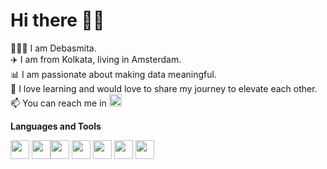 # Hi there 👋🏽

🙋🏻‍♀ I am Debasmita.  
✈️ I am from Kolkata, living in Amsterdam.  
📊 I am passionate about making data meaningful.  
🌱 I love learning and would love to share my journey to elevate each other.  
📫 You can reach me in <a href="https://www.linkedin.com/in/debasmitachowdhury/"><img height="20" src="https://simpleicons.org/icons/linkedin.svg"></a>


**Languages and Tools**
 <!-- Cloud -->
 <img height="30" src="https://simpleicons.org/icons/amazonaws.svg"><!-- Python -->
 <img height="30" src="https://simpleicons.org/icons/python.svg"><img height="30" src="https://simpleicons.org/icons/pandas.svg"><!-- Databases -->‏‏‎ <img height="30" src="https://simpleicons.org/icons/microsoftsqlserver.svg"> <img height="30" src="https://simpleicons.org/icons/postgresql.svg">  <img height="30" src="https://simpleicons.org/icons/mysql.svg"><!-- Tools --> <img height="30" src="https://simpleicons.org/icons/docker.svg">